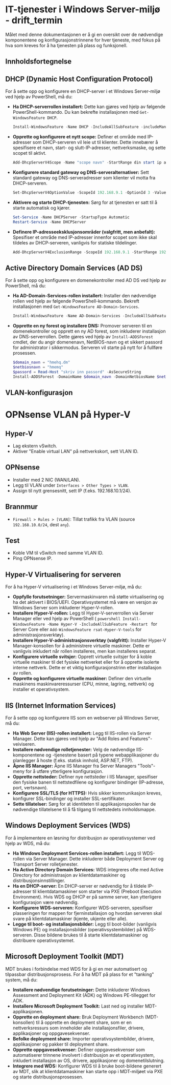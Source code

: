 # IT-tjenester i Windows Server-miljø - drift_termin


Målet med denne dokumentasjonen er å gi en oversikt over de nødvendige komponentene og konfigurasjonstrinnene for hver tjeneste, med fokus på hva som kreves for å ha tjenesten på plass og funksjonell.

## Innholdsfortegnelse

## DHCP (Dynamic Host Configuration Protocol)

For å sette opp og konfigurere en DHCP-server i et Windows Server-miljø ved hjelp av PowerShell, må du:

* **Ha DHCP-serverrollen installert:** Dette kan gjøres ved hjelp av følgende PowerShell-kommando. Du kan bekrefte installasjonen med `Get-WindowsFeature DHCP`.
    ```powershell
    Install-WindowsFeature -Name DHCP -IncludeAllSubFeature -includeManagementTools
    ``` 
* **Opprette og konfigurere et nytt scope:** Definer et område med IP-adresser som DHCP-serveren vil leie ut til klienter. Dette innebærer å spesifisere et navn, start- og slutt-IP-adresser, nettverksmaske, og sette scopet til aktivt.
    ```powershell
    Add-DhcpServerV4Scope -Name "scope navn" -StartRange din start ip adresse -EndRange din slutt ip-adresse -SubnetMask 255.255.255.0 -State Active
    ``` 
* **Konfigurere standard gateway og DNS-serveralternativer:** Sett standard gateway og DNS-serveradresser som klienter vil motta fra DHCP-serveren.
    ```powershell
    Set-DhcpServerV4OptionValue -ScopeId 192.168.9.1 -OptionId 3 -Value 192.168.9.7
    ```

* **Aktivere og starte DHCP-tjenesten:** Sørg for at tjenesten er satt til å starte automatisk og kjører.
    ```powershell
    Set-Service -Name DHCPServer -StartupType Automatic
    Restart-Service -Name DHCPServer
    ``` 
* **Definere IP-adresseeksklusjonsområder (valgfritt, men anbefalt):** Spesifiser et område med IP-adresser innenfor scopet som ikke skal tildeles av DHCP-serveren, vanligvis for statiske tildelinger.
    ```powershell
    Add-DhcpServerV4ExclusionRange -ScopeId 192.168.9.1 -StartRange 192.168.9.1 -EndRange 192.168.9.50
    ``` 

## Active Directory Domain Services (AD DS)

For å sette opp og konfigurere en domenekontroller med AD DS ved hjelp av PowerShell, må du:

* **Ha AD-Domain-Services-rollen installert:** Installer den nødvendige rollen ved hjelp av følgende PowerShell-kommando. Bekreft installasjonen med `Get-WindowsFeature AD-Domain-Services`.
    ```powershell
    Install-WindowsFeature -Name AD-Domain-Services -IncludeAllSubFeature -includeManagementTools
    ``` 
* **Opprette en ny forest og installere DNS:** Promover serveren til en domenekontroller og opprett en ny AD forest, som inkluderer installasjon av DNS-serverrollen. Dette gjøres ved hjelp av `Install-ADDSForest` cmdlet, der du angir domenenavn, NetBIOS-navn og et sikkert passord for administrator i sikkermodus. Serveren vil starte på nytt for å fullføre prosessen.
    ```powershell
    $domain_navn = "hmehq.dm"
    $netbiosnavn = "hmemq"
    $passord = Read-Host "skriv inn passord" -AsSecureString
    Install-ADDSForest -DomainName $domain_navn -DomainNetbiosName $netbiosnavn -SafeModeAdministratorPassword $passord -InstallDns -Force
    ``` 

## VLAN-konfigurasjon

# OPNsense VLAN på Hyper-V

## Hyper-V
- Lag ekstern vSwitch.
- Aktiver "Enable virtual LAN" på nettverkskort, sett VLAN ID.

## OPNsense
- Installer med 2 NIC (WAN/LAN).
- Legg til VLAN under `Interfaces > Other Types > VLAN`.
- Assign til nytt grensesnitt, sett IP (f.eks. 192.168.10.1/24).

## Brannmur
- `Firewall > Rules > [VLAN]`: Tillat trafikk fra VLAN (source `192.168.10.0/24`, dest `any`).

## Test
- Koble VM til vSwitch med samme VLAN ID.
- Ping OPNsense IP.


## Hyper-V Virtualisering for serveren

For å ha Hyper-V virtualisering i et Windows Server-miljø, må du:

* **Oppfylle forutsetninger:** Servermaskinvaren må støtte virtualisering og ha det aktivert i BIOS/UEFI. Operativsystemet må være en versjon av Windows Server som inkluderer Hyper-V-rollen.
* **Installere Hyper-V-rollen:** Legg til Hyper-V-serverrollen via Server Manager eller ved hjelp av PowerShell ( ```powershell Install-WindowsFeature -Name Hyper-V -IncludeAllSubFeature -Restart ``` for Server Core eller `Add-WindowsFeature rsat-Hyper-V-tools` for administrasjonsverktøy).
* **Installere Hyper-V-administrasjonsverktøy (valgfritt):** Installer Hyper-V Manager-konsollen for å administrere virtuelle maskiner. Dette er vanligvis inkludert når rollen installeres, men kan installeres separat.
* **Konfigurere virtuelle svitsjer:** Opprett virtuelle svitsjer for å koble virtuelle maskiner til det fysiske nettverket eller for å opprette isolerte interne nettverk. Dette er et viktig konfigurasjonstrinn etter installasjon av rollen.
* **Opprette og konfigurere virtuelle maskiner:** Definer den virtuelle maskinens maskinvareressurser (CPU, minne, lagring, nettverk) og installer et operativsystem.

## IIS (Internet Information Services)

For å sette opp og konfigurere IIS som en webserver på Windows Server, må du:

* **Ha Web Server (IIS)-rollen installert:** Legg til IIS-rollen via Server Manager. Dette kan gjøres ved hjelp av "Add Roles and Features"-veiviseren.
* **Installere nødvendige rolletjenester:** Velg de nødvendige IIS-komponentene og -tjenestene basert på typene webapplikasjoner du planlegger å hoste (f.eks. statisk innhold, ASP.NET, FTP).
* **Åpne IIS Manager:** Åpne IIS Manager fra Server Managers "Tools"-meny for å utføre ytterligere konfigurasjon.
* **Opprette nettsteder:** Definer nye nettsteder i IIS Manager, spesifiser den fysiske banen til nettstedfilene og konfigurer bindinger (IP-adresse, port, vertsnavn).
* **Konfigurere SSL/TLS (for HTTPS):** Hvis sikker kommunikasjon kreves, konfigurer SSL-bindinger og installer SSL-sertifikater.
* **Sette tillatelser:** Sørg for at identiteten til applikasjonspoolen har de nødvendige tillatelsene til å få tilgang til nettstedets innholdsmappe.

## Windows Deployment Services (WDS)

For å implementere en løsning for distribusjon av operativsystemer ved hjelp av WDS, må du:

* **Ha Windows Deployment Services-rollen installert:** Legg til WDS-rollen via Server Manager. Dette inkluderer både Deployment Server og Transport Server rolletjenester.
* **Ha Active Directory Domain Services:** WDS integreres ofte med Active Directory for administrasjon av klientdatamaskiner og distribusjonsinnstillinger.
* **Ha en DHCP-server:** En DHCP-server er nødvendig for å tildele IP-adresser til klientdatamaskiner som starter via PXE (Preboot Execution Environment). Hvis WDS og DHCP er på samme server, kan ytterligere konfigurasjon være nødvendig.
* **Konfigurere WDS-serveren:** Konfigurer WDS-serveren, spesifiser plasseringen for mappen for fjerninstallasjon og hvordan serveren skal svare på klientdatamaskiner (kjente, ukjente eller alle).
* **Legge til boot- og installasjonsbilder:** Legg til boot-bilder (vanligvis Windows PE) og installasjonsbilder (operativsystembilder) på WDS-serveren. Disse bildene brukes til å starte klientdatamaskiner og distribuere operativsystemet.

## Microsoft Deployment Toolkit (MDT)

MDT brukes i forbindelse med WDS for å gi en mer automatisert og tilpassbar distribusjonsprosess. For å ha MDT på plass for et "tanking" system, må du:

* **Installere nødvendige forutsetninger:** Dette inkluderer Windows Assessment and Deployment Kit (ADK) og Windows PE-tillegget for ADK.
* **Installere Microsoft Deployment Toolkit:** Last ned og installer MDT-applikasjonen.
* **Opprette en deployment share:** Bruk Deployment Workbench (MDT-konsollen) til å opprette en deployment share, som er en nettverksressurs som inneholder alle installasjonsfiler, drivere, applikasjoner og oppgavesekvenser.
* **Befolke deployment share:** Importer operativsystembilder, drivere, applikasjoner og pakker til deployment share.
* **Opprette oppgavesekvenser:** Definer oppgavesekvenser som automatiserer trinnene involvert i distribusjon av et operativsystem, inkludert installasjon av OS, drivere, applikasjoner og domenetilslutning.
* **Integrere med WDS:** Konfigurer WDS til å bruke boot-bildene generert av MDT, slik at klientdatamaskiner kan starte opp i MDT-miljøet via PXE og starte distribusjonsprosessen.

